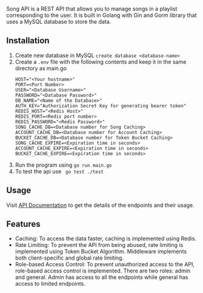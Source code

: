 Song API is a REST API that allows you to manage songs in a playlist corresponding to the user. It is built in Golang with Gin and Gorm library that uses a MySQL database to store the data. 

## Installation
1. Create new database in MySQL ```create database <database-name>```
2. Create a ```.env``` file with the following contents and keep it in the same directory as main.go
    ```
    HOST="<Your hostname>"
    PORT=<Port Number>
    USER="<Database Username>"
    PASSWORD="<Database Password>"
    DB_NAME="<Name of the Database>"
    AUTH_KEY="Authorization Secret Key for generating bearer token"
    REDIS_HOST="<Redis Host>"
    REDIS_PORT=<Redis port number>
    REDIS_PASSWORD="<Redis Password>"
    SONG_CACHE_DB=<Database number for Song Caching>    
    ACCOUNT_CACHE_DB=<Database number for Account Caching>
    BUCKET_CACHE_DB=<Database number for Token Bucket Caching>
    SONG_CACHE_EXPIRE=<Expiration time in seconds>
    ACCOUNT_CACHE_EXPIRE=<Expiration time in seconds>
    BUCKET_CACHE_EXPIRE=<Expiration time in seconds>
    ```
3. Run the program using ```go run main.go```
4. To test the api use ``` go test ./test```

## Usage
Visit [API Documentation](https://documenter.getpostman.com/view/27497116/2s93sf1W5R) to get the details of the endpoints and their usage. 

## Features
- Caching: To access the data faster, caching is implemented using Redis.
- Rate Limiting: To prevent the API from being abused, rate limiting is implemented using Token Bucket Algorithm. Middleware implements both client-specific and global rate limiting.
- Role-based Access Control: To prevent unauthorized access to the API, role-based access control is implemented. There are two roles: admin and general. Admin has access to all the endpoints while general has access to limited endpoints.